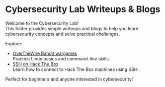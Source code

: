 

# Cybersecurity Lab Writeups & Blogs

Welcome to the Cybersecurity Lab!  
This folder provides simple writeups and blogs to help you learn cybersecurity concepts and solve practical challenges.

Explore:

- [OverTheWire Bandit wargames](https://github.com/stilla1ex/cybersecurity-lab/tree/main/Modules/overthewire)  
    Practice Linux basics and command-line skills.
- [SSH on Hack The Box](https://github.com/stilla1ex/cybersecurity-lab/blob/main/Modules/HTB/001%3AGetting%20started/001%3Asshtokali.md)  
    Learn how to connect to Hack The Box machines using SSH.

Perfect for beginners and anyone interested in cybersecurity!

